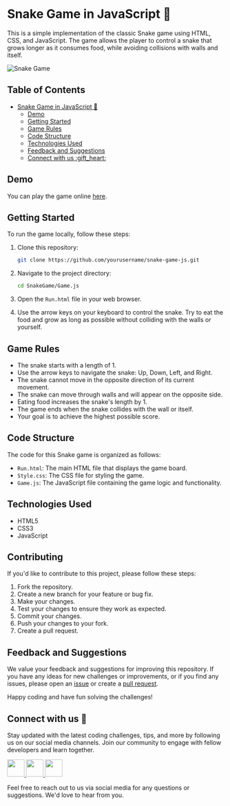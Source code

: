 # Snake Game in JavaScript :snake:
This is a simple implementation of the classic Snake game using HTML, CSS, and JavaScript. The game allows the player to control a snake that grows longer as it consumes food, while avoiding collisions with walls and itself.

![Snake Game](snake-game-demo.gif)

## Table of Contents

- [Snake Game in JavaScript :snake:](#snake-game-in-javascript-snake)
  - [Demo](#demo)
  - [Getting Started](#getting-started)
  - [Game Rules](#game-rules)
  - [Code Structure](#code-structure)
  - [Technologies Used](#technologies-used)
  - [Feedback and Suggestions](#feedback-and-suggestions)
  - [Connect with us :gift\_heart:](#connect-with-us-gift_heart)

## Demo

You can play the game online [here]().

## Getting Started

To run the game locally, follow these steps:

1. Clone this repository:
   ```bash
   git clone https://github.com/yourusername/snake-game-js.git
   ```

2. Navigate to the project directory:
   ```bash
   cd SnakeGame/Game.js
   ```

3. Open the `Run.html` file in your web browser.

4. Use the arrow keys on your keyboard to control the snake. Try to eat the food and grow as long as possible without colliding with the walls or yourself.

## Game Rules

- The snake starts with a length of 1.
- Use the arrow keys to navigate the snake: Up, Down, Left, and Right.
- The snake cannot move in the opposite direction of its current movement.
- The snake can move through walls and will appear on the opposite side.
- Eating food increases the snake's length by 1.
- The game ends when the snake collides with the wall or itself.
- Your goal is to achieve the highest possible score.

## Code Structure

The code for this Snake game is organized as follows:

- `Run.html`: The main HTML file that displays the game board.
- `Style.css`: The CSS file for styling the game.
- `Game.js`: The JavaScript file containing the game logic and functionality.

## Technologies Used

- HTML5
- CSS3
- JavaScript

## Contributing

If you'd like to contribute to this project, please follow these steps:

1. Fork the repository.
2. Create a new branch for your feature or bug fix.
3. Make your changes.
4. Test your changes to ensure they work as expected.
5. Commit your changes.
6. Push your changes to your fork.
7. Create a pull request.

## Feedback and Suggestions
We value your feedback and suggestions for improving this repository. If you have any ideas for new challenges or improvements, or if you find any issues, please open an [issue](https://github.com/abhishekkushwahaa/Js-Coding-Challenges/issues) or create a [pull request](https://github.com/abhishekkushwahaa/Js-Coding-Challenges/pulls).

Happy coding and have fun solving the challenges!

## Connect with us :gift_heart:
Stay updated with the latest coding challenges, tips, and more by following us on our social media channels. Join our community to engage with fellow developers and learn together.

<div>
  <a href="https://www.linkedin.com/in/abhishekkushwahaa/">
    <img src="https://upload.wikimedia.org/wikipedia/commons/thumb/c/ca/LinkedIn_logo_initials.png/640px-LinkedIn_logo_initials.png" width="40" height="40">
  </a>
  <a href="https://www.instagram.com/abhishekkushwaha.me/">
    <img src="https://www.freepnglogos.com/uploads/logo-ig-png/logo-ig-instagram-new-logo-vector-download-13.png" width="40" height="40">
  </a>
  <a href="https://twitter.com/AbhishekKushwaa">
    <img src="https://upload.wikimedia.org/wikipedia/commons/5/57/X_logo_2023_%28white%29.png" width="40" height="40">
  </a>
</div>

Feel free to reach out to us via social media for any questions or suggestions. We'd love to hear from you.

